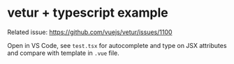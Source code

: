 # vetur + typescript example

Related issue: https://github.com/vuejs/vetur/issues/1100

Open in VS Code, see `test.tsx` for autocomplete and type on JSX attributes and compare with template in `.vue` file.
